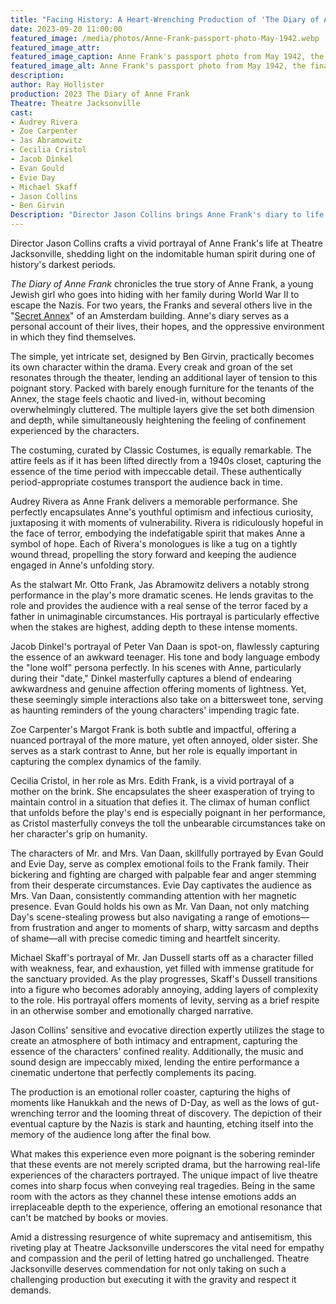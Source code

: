 ```yaml
---
title: "Facing History: A Heart-Wrenching Production of 'The Diary of Anne Frank' at Theatre Jacksonville"
date: 2023-09-20 11:00:00
featured_image: /media/photos/Anne-Frank-passport-photo-May-1942.webp
featured_image_attr:
featured_image_caption: Anne Frank's passport photo from May 1942, the final known image of her taken two months before she and her family went into hiding.
featured_image_alt: Anne Frank's passport photo from May 1942, the final known image of her taken two months before she and her family went into hiding.
description: 
author: Ray Hollister
production: 2023 The Diary of Anne Frank
Theatre: Theatre Jacksonville
cast: 
- Audrey Rivera
- Zoe Carpenter
- Jas Abramowitz
- Cecilia Cristol
- Jacob Dinkel
- Evan Gould
- Evie Day
- Michael Skaff
- Jason Collins
- Ben Girvin
Description: "Director Jason Collins brings Anne Frank's diary to life at Theatre Jacksonville. The production skillfully balances historic gravity with human resilience."
---
```

Director Jason Collins crafts a vivid portrayal of Anne Frank's life at Theatre Jacksonville, shedding light on the indomitable human spirit during one of history's darkest periods.

_The Diary of Anne Frank_ chronicles the true story of Anne Frank, a young Jewish girl who goes into hiding with her family during World War II to escape the Nazis. For two years, the Franks and several others live in the "[Secret Annex](https://www.annefrank.org/en/anne-frank/secret-annex/)" of an Amsterdam building. Anne's diary serves as a personal account of their lives, their hopes, and the oppressive environment in which they find themselves.

The simple, yet intricate set, designed by Ben Girvin, practically becomes its own character within the drama. Every creak and groan of the set resonates through the theater, lending an additional layer of tension to this poignant story. Packed with barely enough furniture for the tenants of the Annex, the stage feels chaotic and lived-in, without becoming overwhelmingly cluttered. The multiple layers give the set both dimension and depth, while simultaneously heightening the feeling of confinement experienced by the characters.

The costuming, curated by Classic Costumes, is equally remarkable. The attire feels as if it has been lifted directly from a 1940s closet, capturing the essence of the time period with impeccable detail. These authentically period-appropriate costumes transport the audience back in time.

Audrey Rivera as Anne Frank delivers a memorable performance. She perfectly encapsulates Anne's youthful optimism and infectious curiosity, juxtaposing it with moments of vulnerability. Rivera is ridiculously hopeful in the face of terror, embodying the indefatigable spirit that makes Anne a symbol of hope. Each of Rivera's monologues is like a tug on a tightly wound thread, propelling the story forward and keeping the audience engaged in Anne's unfolding story.

As the stalwart Mr. Otto Frank, Jas Abramowitz delivers a notably strong performance in the play's more dramatic scenes. He lends gravitas to the role and provides the audience with a real sense of the terror faced by a father in unimaginable circumstances. His portrayal is particularly effective when the stakes are highest, adding depth to these intense moments.

Jacob Dinkel's portrayal of Peter Van Daan is spot-on, flawlessly capturing the essence of an awkward teenager. His tone and body language embody the "lone wolf" persona perfectly. In his scenes with Anne, particularly during their "date," Dinkel masterfully captures a blend of endearing awkwardness and genuine affection offering moments of lightness. Yet, these seemingly simple interactions also take on a bittersweet tone, serving as haunting reminders of the young characters' impending tragic fate.

Zoe Carpenter's Margot Frank is both subtle and impactful, offering a nuanced portrayal of the more mature, yet often annoyed, older sister. She serves as a stark contrast to Anne, but her role is equally important in capturing the complex dynamics of the family.

Cecilia Cristol, in her role as Mrs. Edith Frank, is a vivid portrayal of a mother on the brink. She encapsulates the sheer exasperation of trying to maintain control in a situation that defies it. The climax of human conflict that unfolds before the play's end is especially poignant in her performance, as Cristol masterfully conveys the toll the unbearable circumstances take on her character's grip on humanity.

The characters of Mr. and Mrs. Van Daan, skillfully portrayed by Evan Gould and Evie Day, serve as complex emotional foils to the Frank family. Their bickering and fighting are charged with palpable fear and anger stemming from their desperate circumstances. Evie Day captivates the audience as Mrs. Van Daan, consistently commanding attention with her magnetic presence. Evan Gould holds his own as Mr. Van Daan, not only matching Day's scene-stealing prowess but also navigating a range of emotions—from frustration and anger to moments of sharp, witty sarcasm and depths of shame—all with precise comedic timing and heartfelt sincerity.

Michael Skaff's portrayal of Mr. Jan Dussell starts off as a character filled with weakness, fear, and exhaustion, yet filled with immense gratitude for the sanctuary provided. As the play progresses, Skaff's Dussell transitions into a figure who becomes adorably annoying, adding layers of complexity to the role. His portrayal offers moments of levity, serving as a brief respite in an otherwise somber and emotionally charged narrative.

Jason Collins' sensitive and evocative direction expertly utilizes the stage to create an atmosphere of both intimacy and entrapment, capturing the essence of the characters' confined reality. Additionally, the music and sound design are impeccably mixed, lending the entire performance a cinematic undertone that perfectly complements its pacing.

The production is an emotional roller coaster, capturing the highs of moments like Hanukkah and the news of D-Day, as well as the lows of gut-wrenching terror and the looming threat of discovery. The depiction of their eventual capture by the Nazis is stark and haunting, etching itself into the memory of the audience long after the final bow.

What makes this experience even more poignant is the sobering reminder that these events are not merely scripted drama, but the harrowing real-life experiences of the characters portrayed. The unique impact of live theatre comes into sharp focus when conveying real tragedies. Being in the same room with the actors as they channel these intense emotions adds an irreplaceable depth to the experience, offering an emotional resonance that can't be matched by books or movies.

Amid a distressing resurgence of white supremacy and antisemitism, this riveting play at Theatre Jacksonville underscores the vital need for empathy and compassion and the peril of letting hatred go unchallenged. Theatre Jacksonville deserves commendation for not only taking on such a challenging production but executing it with the gravity and respect it demands.